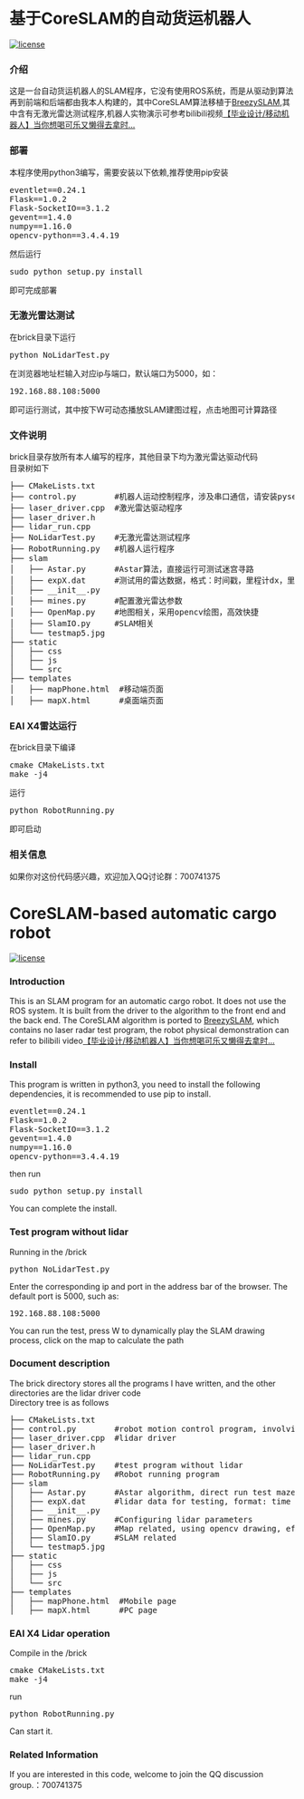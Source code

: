 # 基于CoreSLAM的自动货运机器人

[![license](https://img.shields.io/github/license/mashape/apistatus.svg)](LICENSE)

<p><h3>介绍</h3>

这是一台自动货运机器人的SLAM程序，它没有使用ROS系统，而是从驱动到算法再到前端和后端都由我本人构建的，其中CoreSLAM算法移植于[BreezySLAM](https://github.com/simondlevy/BreezySLAM),其中含有无激光雷达测试程序,机器人实物演示可参考bilibili视频[【毕业设计/移动机器人】当你想喝可乐又懒得去拿时...](https://www.bilibili.com/video/av43326289/)
<p>

<p><h3>部署</h3>

本程序使用python3编写，需要安装以下依赖,推荐使用pip安装
<pre>
eventlet==0.24.1
Flask==1.0.2
Flask-SocketIO==3.1.2
gevent==1.4.0
numpy==1.16.0
opencv-python==3.4.4.19
</pre>

然后运行
<pre>
sudo python setup.py install
</pre>
</p>

即可完成部署

<p><h3>无激光雷达测试</h3>

在brick目录下运行
<pre>
python NoLidarTest.py
</pre>

在浏览器地址栏输入对应ip与端口，默认端口为5000，如：
<pre>
192.168.88.108:5000
</pre>
即可运行测试，其中按下W可动态播放SLAM建图过程，点击地图可计算路径
</p>
<p><h3>文件说明</h3>

brick目录存放所有本人编写的程序，其他目录下均为激光雷达驱动代码<br>
目录树如下
<pre>
├── CMakeLists.txt 
├── control.py        #机器人运动控制程序，涉及串口通信，请安装pyserial
├── laser_driver.cpp  #激光雷达驱动程序
├── laser_driver.h
├── lidar_run.cpp
├── NoLidarTest.py    #无激光雷达测试程序
├── RobotRunning.py   #机器人运行程序
├── slam
│   ├── Astar.py      #Astar算法，直接运行可测试迷宫寻路
│   ├── expX.dat      #测试用的雷达数据，格式：时间戳，里程计dx，里程计dy,激光雷达点...
│   ├── __init__.py
│   ├── mines.py      #配置激光雷达参数
│   ├── OpenMap.py    #地图相关，采用opencv绘图，高效快捷
│   ├── SlamIO.py     #SLAM相关
│   └── testmap5.jpg
├── static
│   ├── css
│   ├── js
│   └── src
├── templates
│   ├── mapPhone.html  #移动端页面
│   ├── mapX.html      #桌面端页面
</pre>

</p>
<p><h3>EAI X4雷达运行</h3>

在brick目录下编译
<pre>
cmake CMakeLists.txt 
make -j4
</pre>
运行
<pre>
python RobotRunning.py
</pre>
即可启动
</p>

<p><h3>相关信息</h3>
如果你对这份代码感兴趣，欢迎加入QQ讨论群：700741375
<p>
  
 # CoreSLAM-based automatic cargo robot

[![license](https://img.shields.io/github/license/mashape/apistatus.svg)](LICENSE)

<p><h3>Introduction</h3>

This is an SLAM program for an automatic cargo robot. It does not use the ROS system. It is built from the driver to the algorithm to the front end and the back end. The CoreSLAM algorithm is ported to [BreezySLAM](https://github.com/simondlevy/BreezySLAM), which contains no laser radar test program, the robot physical demonstration can refer to bilibili video[【毕业设计/移动机器人】当你想喝可乐又懒得去拿时...](https://www.bilibili.com/video/av43326289/)
<p>

<p><h3>Install</h3>

This program is written in python3, you need to install the following dependencies, it is recommended to use pip to install.
<pre>
eventlet==0.24.1
Flask==1.0.2
Flask-SocketIO==3.1.2
gevent==1.4.0
numpy==1.16.0
opencv-python==3.4.4.19
</pre>

then run
<pre>
sudo python setup.py install
</pre>
</p>

You can complete the install.

<p><h3>Test program without lidar</h3>

Running in the /brick
<pre>
python NoLidarTest.py
</pre>

Enter the corresponding ip and port in the address bar of the browser. The default port is 5000, such as:
<pre>
192.168.88.108:5000
</pre>
You can run the test, press W to dynamically play the SLAM drawing process, click on the map to calculate the path
</p>
<p><h3>Document description</h3>

The brick directory stores all the programs I have written, and the other directories are the lidar driver code<br>
Directory tree is as follows
<pre>
├── CMakeLists.txt 
├── control.py        #robot motion control program, involving serial communication, please install pyserial
├── laser_driver.cpp  #lidar driver
├── laser_driver.h
├── lidar_run.cpp
├── NoLidarTest.py    #test program without lidar
├── RobotRunning.py   #Robot running program
├── slam
│   ├── Astar.py      #Astar algorithm, direct run test maze pathfinding
│   ├── expX.dat      #lidar data for testing, format: time stamp, odometer dx, odometer dy, lidar point...
│   ├── __init__.py
│   ├── mines.py      #Configuring lidar parameters
│   ├── OpenMap.py    #Map related, using opencv drawing, efficient and fast
│   ├── SlamIO.py     #SLAM related
│   └── testmap5.jpg
├── static
│   ├── css
│   ├── js
│   └── src
├── templates
│   ├── mapPhone.html  #Mobile page
│   ├── mapX.html      #PC page
</pre>

</p>
<p><h3>EAI X4 Lidar operation</h3>

Compile in the /brick
<pre>
cmake CMakeLists.txt 
make -j4
</pre>
run
<pre>
python RobotRunning.py
</pre>
Can start it.
</p>

<p><h3>Related Information</h3>
If you are interested in this code, welcome to join the QQ discussion group.：700741375
<p>

